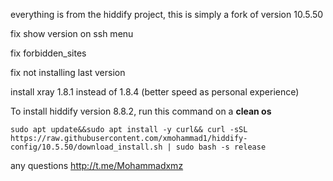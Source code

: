 everything is from the hiddify project, this is simply a fork of version 10.5.50

fix show version on ssh menu

fix forbidden_sites

fix not installing last version

install xray 1.8.1 instead of 1.8.4 (better speed as personal experience)

To install hiddify version 8.8.2, run this command on a <b>clean os</b>

```
sudo apt update&&sudo apt install -y curl&& curl -sSL https://raw.githubusercontent.com/xmohammad1/hiddify-config/10.5.50/download_install.sh | sudo bash -s release
```
any questions http://t.me/Mohammadxmz


